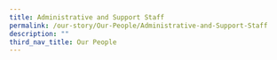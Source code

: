 ```yaml
---
title: Administrative and Support Staff
permalink: /our-story/Our-People/Administrative-and-Support-Staff
description: ""
third_nav_title: Our People
---
```

